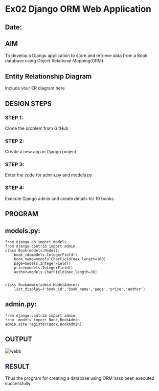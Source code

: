 # Ex02 Django ORM Web Application
## Date: 

## AIM
To develop a Django application to store and retrieve data from a Book database using Object Relational Mapping(ORM).

## Entity Relationship Diagram

Include your ER diagram here

## DESIGN STEPS

### STEP 1:
Clone the problem from GitHub

### STEP 2:
Create a new app in Django project

### STEP 3:
Enter the code for admin.py and models.py

### STEP 4:
Execute Django admin and create details for 10 books

## PROGRAM
## models.py:
```
from django.db import models
from django.contrib import admin
class Book(models.Model):
    book_id=models.IntegerField()
    book_name=models.CharField(max_length=100)
    page=models.IntegerField()
    price=models.IntegerField()
    author=models.CharField(max_length=30)


class BookAdmin(admin.ModelAdmin):
    list_display=('book_id','book_name','page','price','author')
```
## admin.py:
```
from django.contrib import admin
from .models import Book,BookAdmin
admin.site.register(Book,BookAdmin)
```
## OUTPUT
![webb](https://github.com/vaishnavidevi23013992/ORM/assets/151864235/ce7ec008-de1f-44db-8594-39060bfd7381)


## RESULT
Thus the program for creating a database using ORM hass been executed successfully
